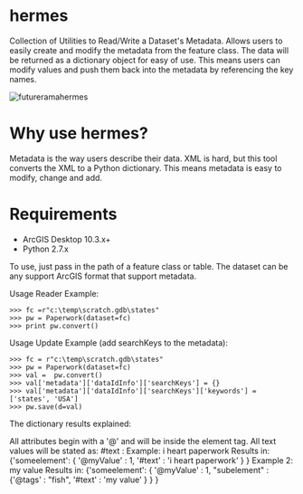 # hermes
Collection of Utilities to Read/Write a Dataset's Metadata.
Allows users to easily create and modify the metadata from the feature
class.  The data will be returned as a dictionary object for easy of
use.  This means users can modify values and push them back into the
metadata by referencing the key names.

![futureramahermes](http://upload.wikimedia.org/wikipedia/en/c/cb/FuturamaHermesConrad.png "Source: wikimedia.org")

# Why use hermes?
Metadata is the way users describe their data.  XML is hard, but this tool
converts the XML to a Python dictionary.  This means metadata is easy to
modify, change and add.

#  Requirements
 - ArcGIS Desktop 10.3.x+
 - Python 2.7.x

To use, just pass in the path of a feature class or table.  The dataset
can be any support ArcGIS format that support metadata.

Usage Reader Example:

    >>> fc =r"c:\temp\scratch.gdb\states"
    >>> pw = Paperwork(dataset=fc)
    >>> print pw.convert()

Usage Update Example (add searchKeys to the metadata):

    >>> fc = r"c:\temp\scratch.gdb\states"
    >>> pw = Paperwork(dataset=fc)
    >>> val =  pw.convert()
    >>> val['metadata']['dataIdInfo']['searchKeys'] = {}
    >>> val['metadata']['dataIdInfo']['searchKeys']['keywords'] = ['states', 'USA']
    >>> pw.save(d=val)

The dictionary results explained:

All attributes begin with a '@' and will be inside the element tag.
All text values will be stated as: #text : <value>
Example:
        <someelement myValue=1>i heart paperwork</someelement>
        Results in:
        {'someelement': { '@myValue' : 1,
                          '#text' : 'i heart paperwork'
                        }
        }
Example 2:
        <someelement myValue=1>
          <subelement tags="fish">my value</subelement>
        </someelement>
Results in:
        {'someelement': { '@myValue' : 1,
                          "subelement" : {'@tags' : "fish",
                                          '#text' : 'my value'
                                          }
                        }
        }